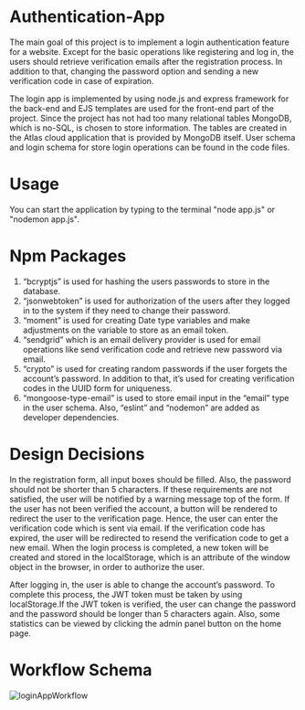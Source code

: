 # Authentication-App
The main goal of this project is to implement a login
authentication feature for a website. Except for the basic
operations like registering and log in, the users should retrieve
verification emails after the registration process. In addition to
that, changing the password option and sending a new
verification code in case of expiration.

The login app is implemented by using node.js and
express framework for the back-end and EJS templates are
used for the front-end part of the project. Since the project
has not had too many relational tables MongoDB, which is
no-SQL, is chosen to store information. The tables are created
in the Atlas cloud application that is provided by MongoDB
itself. User schema and login schema for store login
operations can be found in the code files.
# Usage
You can start the application by typing to the terminal "node app.js" or "nodemon app.js".
# Npm Packages
1. “bcryptjs” is used for hashing the users passwords to
store in the database.
2. “jsonwebtoken” is used for authorization of the users
after they logged in to the system if they need to change
their password.
3. “moment” is used for creating Date type variables and
make adjustments on the variable to store as an email
token.
4. “sendgrid” which is an email delivery provider is used for
email operations like send verification code and retrieve
new password via email.
5. “crypto” is used for creating random passwords if the user
forgets the account’s password. In addition to that, it’s
used for creating verification codes in the UUID form for
uniqueness.
6. “mongoose-type-email” is used to store email input in the
“email” type in the user schema.
Also, “eslint” and “nodemon” are added as developer
dependencies.

# Design Decisions

In the registration form, all input boxes should be filled.
Also, the password should not be shorter than 5 characters. If
these requirements are not satisfied, the user will be notified
by a warning message top of the form.
If the user has not been verified the account, a button will
be rendered to redirect the user to the verification page.
Hence, the user can enter the verification code which is sent
via email. If the verification code has expired, the user will be
redirected to resend the verification code to get a new email.
When the login process is completed, a new token will be
created and stored in the localStorage, which is an attribute of
the window object in the browser, in order to authorize the
user.

After logging in, the user is able to change the account’s
password. To complete this process, the JWT token must be
taken by using localStorage.If the JWT token is verified, the
user can change the password and the password should be
longer than 5 characters again.
Also, some statistics can be viewed by clicking the admin
panel button on the home page.
 # Workflow Schema 

![loginAppWorkflow](https://user-images.githubusercontent.com/56068043/137517397-eeaa6a75-3cdb-4376-bf5b-5c7377fae854.png)
